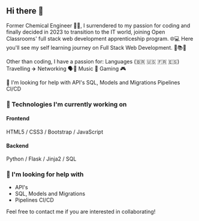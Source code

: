 ## Hi there 👋
Former Chemical Engineer 👨‍🔬, I surrendered to my passion for coding and finally decided in 2023 to transition to the IT world, joining Open Classrooms' full stack web development apprenticeship program. 🌐💻
Here you'll see my self learning journey on Full Stack Web Development. 🚀📚✨

Other than coding, I have a passion for:
Languages (🇧🇷 🇺🇸 🇫🇷 🇪🇸)
Travelling ✈️
Networking 🗣💬
Music 🎤
Gaming 🎮

🤔 I'm looking for help with
API's
SQL, Models and Migrations
Pipelines CI/CD

### 🌱 Technologies I'm currently working on
#### Frontend
HTML5 / CSS3 / Bootstrap / JavaScript
#### Backend
Python / Flask / Jinja2 / SQL

### 🤔 I'm looking for help with
- API's
- SQL, Models and Migrations
- Pipelines CI/CD

Feel free to contact me if you are interested in collaborating!
<!--
**fabalvesfr/fabalvesfr** is a ✨ _special_ ✨ repository because its `README.md` (this file) appears on your GitHub profile.

Here are some ideas to get you started:

- 🔭 I’m currently working on ...
- 🌱 I’m currently learning ...
- 👯 I’m looking to collaborate on ...
- 🤔 I’m looking for help with ...
- 💬 Ask me about ...
- 📫 How to reach me: ...
- 😄 Pronouns: ...
- ⚡ Fun fact: ...
-->
